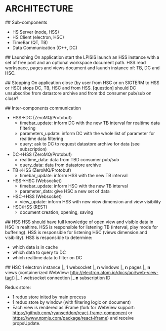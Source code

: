 # ARCHITECTURE

## Sub-components
* HS Server (node, HSS)
* HS Client (electron, HSC)
* TimeBar (QT, TB)
* Data Communication (C++, DC)

## Launching
On application start the LPISIS launch an HSS instance with a set of free port and an optional
workspace document path.
HSS read workspace, pages and views document and launch instance of: TB, DC and HSC.

## Stopping
On application close (by user from HSC or on SIGTERM to HSS or HSC) stops DC, TB, HSC and from HSS.
[question] should DC unsubscribe from datastore archive and from tbd consumer pub/sub on close?

## Inter-components communication
* HSS->DC (ZeroMQ/Protobuf)
  - timebar_update: inform DC with the new TB interval for realtime data filtering
  - parameters_update: inform DC with the whole list of parameter for realtime data filtering
  - query: ask to DC to request datastore archive for data (see subscription)
* DC->HSS (ZeroMQ/Protobuf)
  - realtime_data: data from TBD consumer pub/sub
  - query_data: data from datastore archive
* TB->HSS (ZeroMQ/Protobuf)
  - timebar_update: inform HSS with the new TB interval
* HSS->HSC (Websocket)
  - timebar_update: inform HSC with the new TB interval
  - parameter_data: give HSC a new set of data
* HSC->HSS (Websocket)
  - view_update: inform HSS with new view dimension and view visibility
* HSC/HSS (REST)
  - document creation, opening, saving

## HSS
HSS should have full knowledge of open view and visible data in HSC in realtime.
HSS is responsible for listening TB (interval, play mode for buffering).
HSS is responsible for listening HSC (views dimension and visibility).
HSS is responsible to determine:
- which data is in cache
- which data to query to DC
- which realtime data to filter on DC

## HSC
1 electron instance
 |_ 1 websocket
 |_ **n** windows
    |_ **n** pages
      |_ **n** views (containerized WebView: http://electron.atom.io/docs/api/web-view-tag/)
        |_ 1 websocket connection
        |_ **n** subscription ID
        
Redux store:
* 1 redux store inited by main process
* 1 redux store by window (with filtering logic on document)
* Each view is rendered as iFrame (fork for WebView support: 
     https://github.com/ryanseddon/react-frame-component or 
     https://www.npmjs.com/package/react-iframe) and receive propsUpdate.
